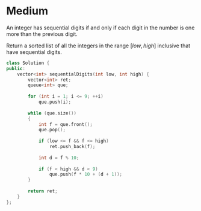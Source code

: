 # Medium

An integer has sequential digits if and only if each digit in the number is one more than the previous digit.

Return a sorted list of all the integers in the range $[low, high]$ inclusive that have sequential digits.

```cpp
class Solution {
public:
    vector<int> sequentialDigits(int low, int high) {
        vector<int> ret;
        queue<int> que;
        
        for (int i = 1; i <= 9; ++i)
            que.push(i);
        
        while (que.size())
        {
            int f = que.front();
            que.pop();
            
            if (low <= f && f <= high)
                ret.push_back(f);
            
            int d = f % 10;
            
            if (f < high && d < 9)
                que.push(f * 10 + (d + 1));
        }
        
        return ret;
    }
};
```
